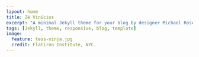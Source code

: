 ```yaml
---
layout: home
title: Zé Vinícius
excerpt: "A minimal Jekyll theme for your blog by designer Michael Rose."
tags: [Jekyll, theme, responsive, blog, template]
image:
  feature: tess-ninja.jpg
  credit: Flatiron Institute, NYC.
---
```

